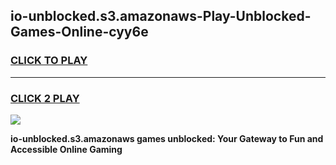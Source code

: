 
## io-unblocked.s3.amazonaws-Play-Unblocked-Games-Online-cyy6e
<h3>
<a href="https://premium76.site?title=io-unblocked.s3.amazonaws&ref=25A">CLICK TO PLAY</a></h3>
<hr>

<h3>
<a href="https://premium76.site?title=io-unblocked.s3.amazonaws&ref=25A">CLICK 2 PLAY</a>
  
</h3>

<a href="https://premium76.site?title=io-unblocked.s3.amazonaws&ref=25A"><img src="https://clearcache.store/games.png"></a>


**io-unblocked.s3.amazonaws games unblocked: Your Gateway to Fun and Accessible Online Gaming**
